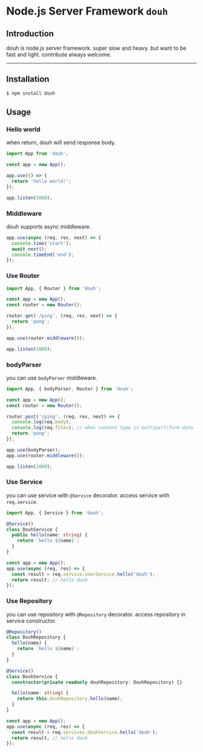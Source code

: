 # Node.js Server Framework `douh`

## Introduction

douh is node.js server framework.
super slow and heavy. but want to be fast and light.
contribute always welcome.

<hr/>

## Installation

```bash
$ npm install douh
```

## Usage

### Hello world

when return, douh will send response body.

```typescript
import App from 'douh';

const app = new App();

app.use(() => {
  return 'hello world!';
});

app.listen(3000);
```

### Middleware

douh supports async middleware.

```typescript
app.use(async (req, res, next) => {
  console.time('start');
  await next();
  console.timeEnd('end');
});
```

### Use Router

```typescript
import App, { Router } from 'douh';

const app = new App();
const router = new Router();

router.get('/ping', (req, res, next) => {
  return 'pong';
});

app.use(router.middleware());

app.listen(3000);
```

### bodyParser

you can use `bodyParser` middleware.

```typescript
import App, { bodyParser, Router } from 'douh';

const app = new App();
const router = new Router();

router.post('/ping', (req, res, next) => {
  console.log(req.body);
  console.log(req.files); // when content type is multipart/form-data
  return 'pong';
});

app.use(bodyParser);
app.use(router.middleware());

app.listen(3000);
```

### Use Service

you can use service with `@Service` decorator.
access service with `req.service`.

```typescript
import App, { Service } from 'douh';

@Service()
class DouhService {
  public hello(name: string) {
    return `hello ${name}`;
  }
}

const app = new App();
app.use(async (req, res) => {
  const result = req.service.userService.hello('douh');
  return result; // hello douh
});
```

### Use Repository

you can use repository with `@Repository` decorator.
access repository in service constructor.

```typescript
@Repository()
class DouhRepository {
  hello(name) {
    return `hello ${name}`;
  }
}

@Service()
class DouhService {
  constructor(private readonly douhRepository: DouhRepository) {}

  hello(name: string) {
    return this.douhRepository.hello(name);
  }
}

const app = new App();
app.use(async (req, res) => {
  const result = req.services.douhService.hello('douh');
  return result; // hello douh
});
```
